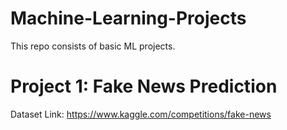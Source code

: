 # Machine-Learning-Projects
This repo consists of basic ML projects.

# Project 1: Fake News Prediction 
Dataset Link: https://www.kaggle.com/competitions/fake-news
